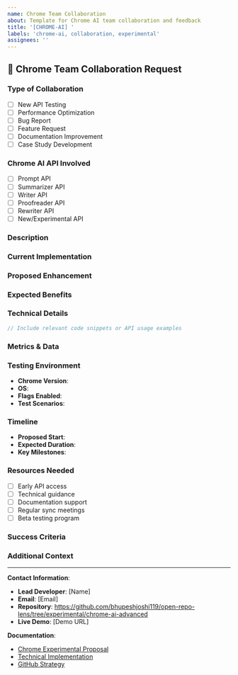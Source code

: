 ```yaml
---
name: Chrome Team Collaboration
about: Template for Chrome AI team collaboration and feedback
title: '[CHROME-AI] '
labels: 'chrome-ai, collaboration, experimental'
assignees: ''
---
```


## 🤝 Chrome Team Collaboration Request

### **Type of Collaboration**
- [ ] New API Testing
- [ ] Performance Optimization
- [ ] Bug Report
- [ ] Feature Request
- [ ] Documentation Improvement
- [ ] Case Study Development

### **Chrome AI API Involved**
- [ ] Prompt API
- [ ] Summarizer API
- [ ] Writer API
- [ ] Proofreader API
- [ ] Rewriter API
- [ ] New/Experimental API

### **Description**
<!-- Provide a clear and detailed description of the collaboration request -->

### **Current Implementation**
<!-- Describe how we currently implement this feature -->

### **Proposed Enhancement**
<!-- Describe what we'd like to test or improve -->

### **Expected Benefits**
<!-- What benefits would this bring to users and the Chrome AI ecosystem -->

### **Technical Details**
```typescript
// Include relevant code snippets or API usage examples
```

### **Metrics & Data**
<!-- Include any relevant performance metrics, user feedback, or usage data -->

### **Testing Environment**
- **Chrome Version**: 
- **OS**: 
- **Flags Enabled**: 
- **Test Scenarios**: 

### **Timeline**
- **Proposed Start**: 
- **Expected Duration**: 
- **Key Milestones**: 

### **Resources Needed**
- [ ] Early API access
- [ ] Technical guidance
- [ ] Documentation support
- [ ] Regular sync meetings
- [ ] Beta testing program

### **Success Criteria**
<!-- How will we measure the success of this collaboration -->

### **Additional Context**
<!-- Add any other context, screenshots, or examples -->

---

**Contact Information**:
- **Lead Developer**: [Name]
- **Email**: [Email]
- **Repository**: https://github.com/bhupeshjoshi119/open-repo-lens/tree/experimental/chrome-ai-advanced
- **Live Demo**: [Demo URL]

**Documentation**:
- [Chrome Experimental Proposal](../CHROME_EXPERIMENTAL.md)
- [Technical Implementation](../EXPERIMENTAL_FEATURES.md)
- [GitHub Strategy](../GITHUB_EXPERIMENTAL_STRATEGY.md)